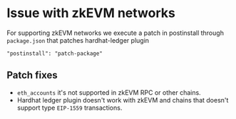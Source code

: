 # Issue with zkEVM networks
For supporting zkEVM networks we execute a patch in postinstall through `package.json` that patches hardhat-ledger plugin
```
"postinstall": "patch-package"
```

## Patch fixes
- `eth_accounts` it's not supported in zkEVM RPC or other chains.
- Hardhat ledger plugin doesn't work with zkEVM and chains that doesn't support type `EIP-1559` transactions.
